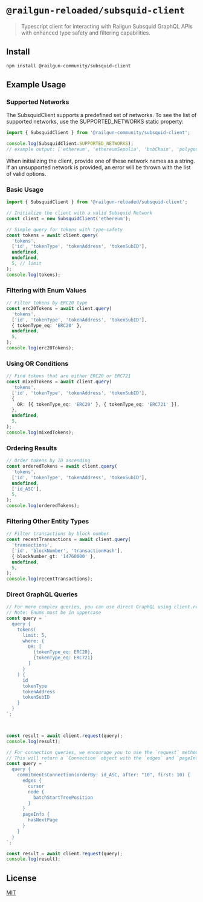 # `@railgun-reloaded/subsquid-client`

> Typescript client for interacting with Railgun Subsquid GraphQL APIs with enhanced type safety and filtering capabilities.

## Install

```sh
npm install @railgun-community/subsquid-client
```

## Example Usage

### Supported Networks

The SubsquidClient supports a predefined set of networks. To see the list of supported networks, use the SUPPORTED_NETWORKS static property:

```ts
import { SubsquidClient } from '@railgun-community/subsquid-client';

console.log(SubsquidClient.SUPPORTED_NETWORKS);
// example output: ['ethereum', 'ethereumSepolia', 'bnbChain', 'polygon', 'arbitrum']
```

When initializing the client, provide one of these network names as a string. If an unsupported network is provided, an error will be thrown with the list of valid options.

### Basic Usage

```ts
import { SubsquidClient } from '@railgun-reloaded/subsquid-client';

// Initialize the client with a valid Subsquid Network
const client = new SubsquidClient('ethereum');

// Simple query for tokens with type-safety
const tokens = await client.query(
  'tokens',
  ['id', 'tokenType', 'tokenAddress', 'tokenSubID'],
  undefined,
  undefined,
  5, // limit
);
console.log(tokens);
```

### Filtering with Enum Values

```ts
// Filter tokens by ERC20 type
const erc20Tokens = await client.query(
  'tokens',
  ['id', 'tokenType', 'tokenAddress', 'tokenSubID'],
  { tokenType_eq: 'ERC20' },
  undefined,
  5,
);
console.log(erc20Tokens);
```

### Using OR Conditions

```ts
// Find tokens that are either ERC20 or ERC721
const mixedTokens = await client.query(
  'tokens',
  ['id', 'tokenType', 'tokenAddress', 'tokenSubID'],
  {
    OR: [{ tokenType_eq: 'ERC20' }, { tokenType_eq: 'ERC721' }],
  },
  undefined,
  5,
);
console.log(mixedTokens);
```

### Ordering Results

```ts
// Order tokens by ID ascending
const orderedTokens = await client.query(
  'tokens',
  ['id', 'tokenType', 'tokenAddress', 'tokenSubID'],
  undefined,
  ['id_ASC'],
  5,
);
console.log(orderedTokens);
```

### Filtering Other Entity Types

```ts
// Filter transactions by block number
const recentTransactions = await client.query(
  'transactions',
  ['id', 'blockNumber', 'transactionHash'],
  { blockNumber_gt: '14760000' },
  undefined,
  5,
);
console.log(recentTransactions);
```

### Direct GraphQL Queries

```ts
// For more complex queries, you can use direct GraphQL using client.request
// Note: Enums must be in uppercase
const query = `
  query {
    tokens(
      limit: 5, 
      where: { 
        OR: [
          {tokenType_eq: ERC20}, 
          {tokenType_eq: ERC721}
        ]
      }
    ) {
      id
      tokenType
      tokenAddress
      tokenSubID
    }
  }
`;



const result = await client.request(query);
console.log(result);
```

```ts
// For connection queries, we encourage you to use the `request` method with the `connection` property
// This will return a `Connection` object with the `edges` and `pageInfo` properties
const query = `
  query {
    commitmentsConnection(orderBy: id_ASC, after: "10", first: 10) {
      edges {
        cursor
        node {
          batchStartTreePosition
        }
      }
      pageInfo {
        hasNextPage
      }
    }
  }
`;

const result = await client.request(query);
console.log(result);
```


## License

[MIT](LICENSE)
